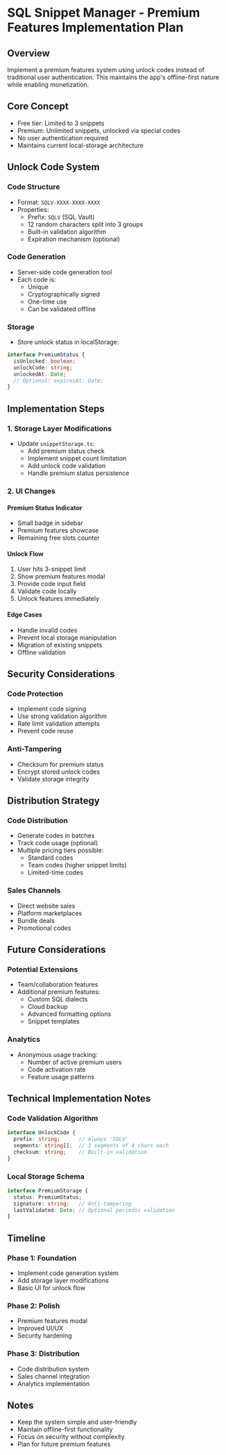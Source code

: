 # SQL Snippet Manager - Premium Features Implementation Plan

## Overview
Implement a premium features system using unlock codes instead of traditional user authentication. This maintains the app's offline-first nature while enabling monetization.

## Core Concept
- Free tier: Limited to 3 snippets
- Premium: Unlimited snippets, unlocked via special codes
- No user authentication required
- Maintains current local-storage architecture

## Unlock Code System

### Code Structure
- Format: `SQLV-XXXX-XXXX-XXXX`
- Properties:
  - Prefix: `SQLV` (SQL Vault)
  - 12 random characters split into 3 groups
  - Built-in validation algorithm
  - Expiration mechanism (optional)

### Code Generation
- Server-side code generation tool
- Each code is:
  - Unique
  - Cryptographically signed
  - One-time use
  - Can be validated offline

### Storage
- Store unlock status in localStorage:
```typescript
interface PremiumStatus {
  isUnlocked: boolean;
  unlockCode: string;
  unlockedAt: Date;
  // Optional: expiresAt: Date;
}
```

## Implementation Steps

### 1. Storage Layer Modifications
- Update `snippetStorage.ts`:
  - Add premium status check
  - Implement snippet count limitation
  - Add unlock code validation
  - Handle premium status persistence

### 2. UI Changes

#### Premium Status Indicator
- Small badge in sidebar
- Premium features showcase
- Remaining free slots counter

#### Unlock Flow
1. User hits 3-snippet limit
2. Show premium features modal
3. Provide code input field
4. Validate code locally
5. Unlock features immediately

#### Edge Cases
- Handle invalid codes
- Prevent local storage manipulation
- Migration of existing snippets
- Offline validation

## Security Considerations

### Code Protection
- Implement code signing
- Use strong validation algorithm
- Rate limit validation attempts
- Prevent code reuse

### Anti-Tampering
- Checksum for premium status
- Encrypt stored unlock codes
- Validate storage integrity

## Distribution Strategy

### Code Distribution
- Generate codes in batches
- Track code usage (optional)
- Multiple pricing tiers possible:
  - Standard codes
  - Team codes (higher snippet limits)
  - Limited-time codes

### Sales Channels
- Direct website sales
- Platform marketplaces
- Bundle deals
- Promotional codes

## Future Considerations

### Potential Extensions
- Team/collaboration features
- Additional premium features:
  - Custom SQL dialects
  - Cloud backup
  - Advanced formatting options
  - Snippet templates

### Analytics
- Anonymous usage tracking:
  - Number of active premium users
  - Code activation rate
  - Feature usage patterns

## Technical Implementation Notes

### Code Validation Algorithm
```typescript
interface UnlockCode {
  prefix: string;      // Always 'SQLV'
  segments: string[];  // 3 segments of 4 chars each
  checksum: string;    // Built-in validation
}
```

### Local Storage Schema
```typescript
interface PremiumStorage {
  status: PremiumStatus;
  signature: string;   // Anti-tampering
  lastValidated: Date; // Optional periodic validation
}
```

## Timeline

### Phase 1: Foundation
- Implement code generation system
- Add storage layer modifications
- Basic UI for unlock flow

### Phase 2: Polish
- Premium features modal
- Improved UI/UX
- Security hardening

### Phase 3: Distribution
- Code distribution system
- Sales channel integration
- Analytics implementation

## Notes
- Keep the system simple and user-friendly
- Maintain offline-first functionality
- Focus on security without complexity
- Plan for future premium features 